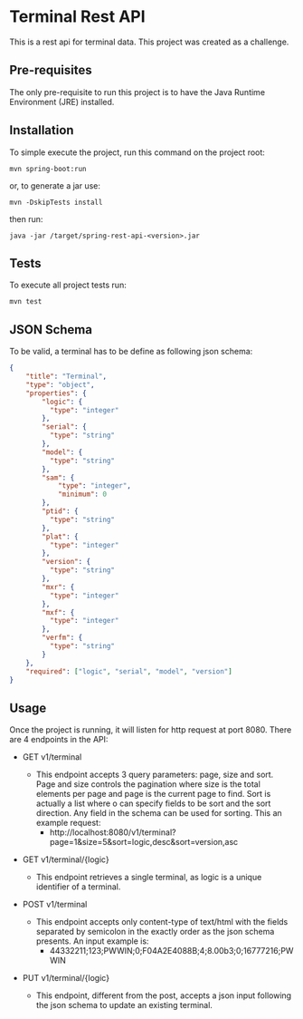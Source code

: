 # Terminal Rest API

This is a rest api for terminal data. This project was created as a challenge. 

## Pre-requisites

The only pre-requisite to run this project is to have the Java Runtime 
Environment (JRE) installed. 

## Installation

To simple execute the project, run this command on the project root:

`mvn spring-boot:run`

or, to generate a jar use:

`mvn -DskipTests install`

then run:

`java -jar /target/spring-rest-api-<version>.jar`

## Tests

To execute all project tests run:

`mvn test`

## JSON Schema

To be valid, a terminal has to be define as following json schema:

```json
{
    "title": "Terminal",
    "type": "object",
    "properties": {
        "logic": {
          "type": "integer"
        },
        "serial": {
          "type": "string"
        },
        "model": {
          "type": "string"
        },
        "sam": {
            "type": "integer",
            "minimum": 0
        },
        "ptid": {
          "type": "string"
        },
        "plat": {
          "type": "integer"
        },
        "version": {
          "type": "string"
        },
        "mxr": {
          "type": "integer"
        },
        "mxf": {
          "type": "integer"              
        },
        "verfm": {
          "type": "string"
        }
    },
    "required": ["logic", "serial", "model", "version"]
}
```

## Usage

Once the project is running, it will listen for http request at port 8080. 
There are 4 endpoints in the API:

* GET v1/terminal
    * This endpoint accepts 3 query parameters: page, size and sort. Page and 
    size controls the pagination where size is the total elements per page and
    page is the current page to find. Sort is actually a list where o can 
    specify fields to be sort and the sort direction. Any field in the schema can
    be used for sorting. This an example request:
        * http://localhost:8080/v1/terminal?page=1&size=5&sort=logic,desc&sort=version,asc  

* GET v1/terminal/{logic}
    * This endpoint retrieves a single terminal, as logic is a unique identifier
    of a terminal.

* POST v1/terminal
    * This endpoint accepts only content-type of text/html with the fields 
    separated by semicolon in the exactly order as the json schema presents. An 
    input example is: 
        * 44332211;123;PWWIN;0;F04A2E4088B;4;8.00b3;0;16777216;PWWIN
        
* PUT v1/terminal/{logic}
    * This endpoint, different from the post, accepts a json input following the
    json schema to update an existing terminal.

